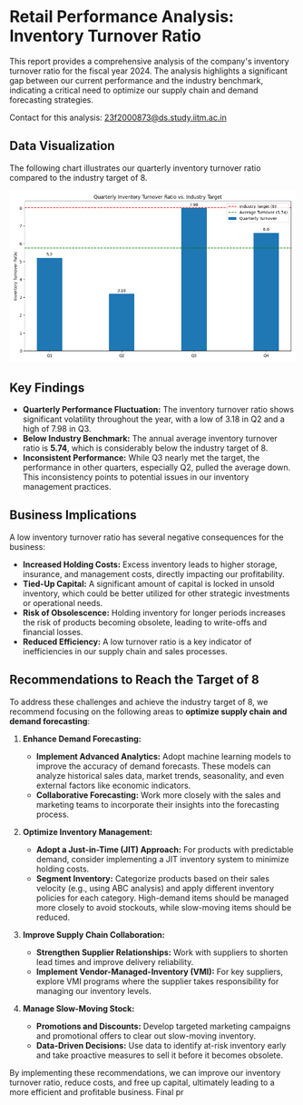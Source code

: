 # Retail Performance Analysis: Inventory Turnover Ratio

This report provides a comprehensive analysis of the company's inventory turnover ratio for the fiscal year 2024. The analysis highlights a significant gap between our current performance and the industry benchmark, indicating a critical need to optimize our supply chain and demand forecasting strategies.

Contact for this analysis: 23f2000873@ds.study.iitm.ac.in

## Data Visualization

The following chart illustrates our quarterly inventory turnover ratio compared to the industry target of 8.

![Inventory Turnover Analysis](inventory_turnover_chart.png)

## Key Findings

- **Quarterly Performance Fluctuation:** The inventory turnover ratio shows significant volatility throughout the year, with a low of 3.18 in Q2 and a high of 7.98 in Q3.
- **Below Industry Benchmark:** The annual average inventory turnover ratio is **5.74**, which is considerably below the industry target of 8.
- **Inconsistent Performance:** While Q3 nearly met the target, the performance in other quarters, especially Q2, pulled the average down. This inconsistency points to potential issues in our inventory management practices.

## Business Implications

A low inventory turnover ratio has several negative consequences for the business:

- **Increased Holding Costs:** Excess inventory leads to higher storage, insurance, and management costs, directly impacting our profitability.
- **Tied-Up Capital:** A significant amount of capital is locked in unsold inventory, which could be better utilized for other strategic investments or operational needs.
- **Risk of Obsolescence:** Holding inventory for longer periods increases the risk of products becoming obsolete, leading to write-offs and financial losses.
- **Reduced Efficiency:** A low turnover ratio is a key indicator of inefficiencies in our supply chain and sales processes.

## Recommendations to Reach the Target of 8

To address these challenges and achieve the industry target of 8, we recommend focusing on the following areas to **optimize supply chain and demand forecasting**:

1.  **Enhance Demand Forecasting:**
    *   **Implement Advanced Analytics:** Adopt machine learning models to improve the accuracy of demand forecasts. These models can analyze historical sales data, market trends, seasonality, and even external factors like economic indicators.
    *   **Collaborative Forecasting:** Work more closely with the sales and marketing teams to incorporate their insights into the forecasting process.

2.  **Optimize Inventory Management:**
    *   **Adopt a Just-in-Time (JIT) Approach:** For products with predictable demand, consider implementing a JIT inventory system to minimize holding costs.
    *   **Segment Inventory:** Categorize products based on their sales velocity (e.g., using ABC analysis) and apply different inventory policies for each category. High-demand items should be managed more closely to avoid stockouts, while slow-moving items should be reduced.

3.  **Improve Supply Chain Collaboration:**
    *   **Strengthen Supplier Relationships:** Work with suppliers to shorten lead times and improve delivery reliability.
    *   **Implement Vendor-Managed-Inventory (VMI):** For key suppliers, explore VMI programs where the supplier takes responsibility for managing our inventory levels.

4.  **Manage Slow-Moving Stock:**
    *   **Promotions and Discounts:** Develop targeted marketing campaigns and promotional offers to clear out slow-moving inventory.
    *   **Data-Driven Decisions:** Use data to identify at-risk inventory early and take proactive measures to sell it before it becomes obsolete.

By implementing these recommendations, we can improve our inventory turnover ratio, reduce costs, and free up capital, ultimately leading to a more efficient and profitable business.
Final pr
